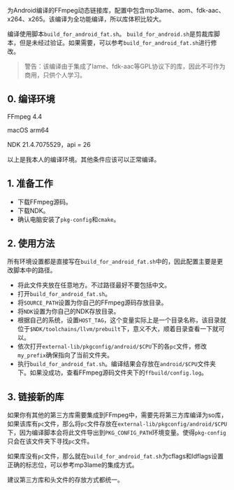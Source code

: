为Android编译的FFmpeg动态链接库，配置中包含mp3lame、aom、fdk-aac、x264、x265。该编译为全功能编译，所以库体积比较大。

编译使用脚本`build_for_android_fat.sh`。
`build_for_android.sh`是剪裁库脚本，但是未经过验证。如果需要，可以参考`build_for_android_fat.sh`进行修改。

> 警告：该编译由于集成了lame、fdk-aac等GPL协议下的库，因此不可作为商用，只供个人学习。

## 0. 编译环境

FFmpeg 4.4

macOS arm64

NDK 21.4.7075529，api = 26


以上是我本人的编译环境。其他条件应该可以正常编译。

## 1. 准备工作

- 下载FFmpeg源码。
- 下载NDK。
- 确认电脑安装了`pkg-config`和`cmake`。

## 2. 使用方法

所有环境设置都是直接写在`build_for_android_fat.sh`中的，因此配置主要是更改脚本中的路径。

- 将此文件夹放在任意地方。不过路径最好不要包括中文。
- 打开`build_for_android_fat.sh`。
- 将`SOURCE_PATH`设置为你自己的FFmpeg源码存放目录。
- 将`NDK`设置为你自己的NDK存放目录。
- 根据自己的系统，设置`HOST_TAG`，这个变量实际上是一个目录名称，该目录就位于`$NDK/toolchains/llvm/prebuilt`下，意义不大，顺着目录查看一下就可以。
- 依次打开`external-lib/pkgconfig/android/$CPU`下的各`pc`文件，修改`my_prefix`确保指向了当前文件夹。
- 执行`build_for_android_fat.sh`。编译结果会存放在`android/$CPU`文件夹下。如果没成功，查看FFmpeg源码文件夹下的`ffbuild/config.log`。

## 3. 链接新的库

如果你有其他的第三方库需要集成到FFmpeg中，需要先将第三方库编译为so库，如果该库有`pc`文件，那么将`pc`文件存放在`external-lib/pkgconfig/android/$CPU`下，因为编译脚本会将此文件导出到`PKG_CONFIG_PATH`环境变量。使得`pkg-config`只会在该文件夹下寻找`pc`文件。

如果库没有`pc`文件，那么就在`build_for_android_fat.sh`为cflags和ldflags设置正确的标志位，可以参考mp3lame的集成方式。

建议第三方库和头文件的存放方式都统一。




